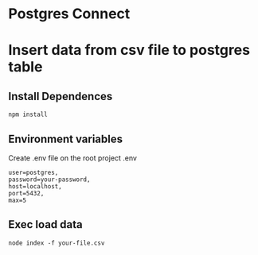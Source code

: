 # Postgres Connect

# Insert data from csv file to postgres table

## Install Dependences 
```
npm install
```

## Environment variables
Create .env file on the root project
.env
```
user=postgres,
password=your-password,
host=localhost,
port=5432,
max=5
```

## Exec load data

```
node index -f your-file.csv
```